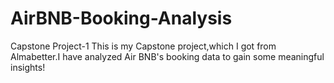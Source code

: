# AirBNB-Booking-Analysis
Capstone Project-1
This is my Capstone project,which I got from Almabetter.I have analyzed Air BNB's  booking data to gain some meaningful insights!
